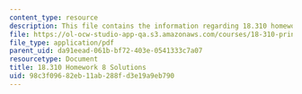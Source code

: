 ```yaml
---
content_type: resource
description: This file contains the information regarding 18.310 homework 8 solution.
file: https://ol-ocw-studio-app-qa.s3.amazonaws.com/courses/18-310-principles-of-discrete-applied-mathematics-fall-2013/98c3f09682eb11ab288fd3e19a9eb790_MIT18_310F13_Homework8Sol.pdf
file_type: application/pdf
parent_uid: da91eead-061b-bf72-403e-0541333c7a07
resourcetype: Document
title: 18.310 Homework 8 Solutions
uid: 98c3f096-82eb-11ab-288f-d3e19a9eb790
---
```

